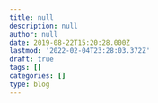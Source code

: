 ```yaml
---
title: null
description: null
author: null
date: 2019-08-22T15:20:28.000Z
lastmod: '2022-02-04T23:28:03.372Z'
draft: true
tags: []
categories: []
type: blog
---
```


